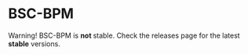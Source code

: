 # BSC-BPM
Warning! BSC-BPM is <b>not </b>stable. Check the releases page for the latest <b>stable</b> versions.